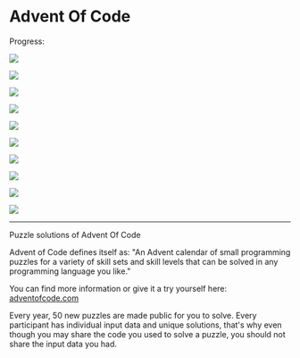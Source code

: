 # Advent Of Code

Progress:<br/>

![](https://img.shields.io/badge/2024%20⭐-28-yellow)

![](https://img.shields.io/badge/2023%20⭐-9-yellow)

![](https://img.shields.io/badge/2022%20⭐-27-yellow)

![](https://img.shields.io/badge/2021%20⭐-6-yellow)

![](https://img.shields.io/badge/2020%20⭐-6-yellow)

![](https://img.shields.io/badge/2019%20⭐-0-yellow)

![](https://img.shields.io/badge/2018%20⭐-0-yellow)

![](https://img.shields.io/badge/2017%20⭐-0-yellow)

![](https://img.shields.io/badge/2016%20⭐-20-yellow)

![](https://img.shields.io/badge/2015%20⭐-50-yellow)

<hr/>

Puzzle solutions of Advent Of Code

Advent of Code defines itself as: "An Advent calendar of small programming puzzles for a variety of skill sets and skill levels that can be solved in any programming language you like."

You can find more information or give it a try yourself here: <a href="https://adventofcode.com/">adventofcode.com</a>

Every year, 50 new puzzles are made public for you to solve. Every participant has individual input data and unique solutions, that's why even though you may share the code you used to solve a puzzle, you should not share the input data you had. 


